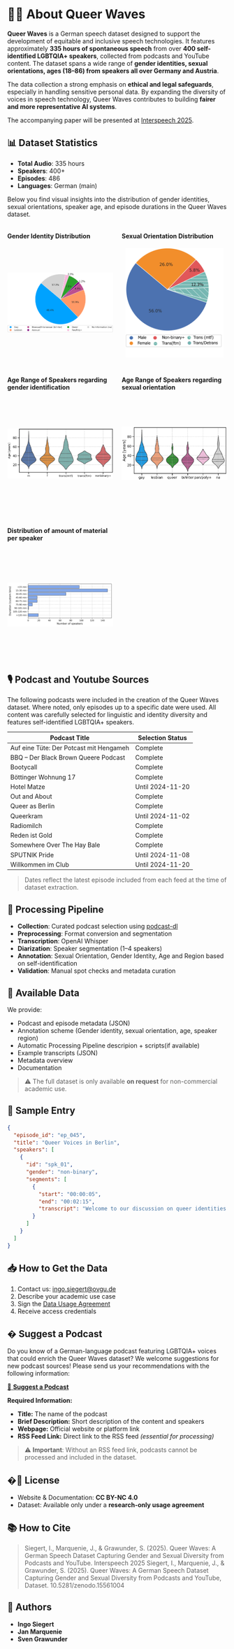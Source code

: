 # 🏳️‍🌈 About Queer Waves

**Queer Waves** is a German speech dataset designed to support the development of equitable and inclusive speech technologies. It features approximately **335 hours of spontaneous speech** from over **400 self-identified LGBTQIA+ speakers**, collected from podcasts and YouTube content. The dataset spans a wide range of **gender identities, sexual orientations, ages (18–86) from speakers all over Germany and Austria**. 

The data collection a strong emphasis on **ethical and legal safeguards**, especially in handling sensitive personal data. By expanding the diversity of voices in speech technology, Queer Waves contributes to building **fairer and more representative AI systems**.

 The accompanying paper will be presented at [Interspeech 2025](https://www.interspeech2025.org/home).

## 📊 Dataset Statistics

- **Total Audio**: 335 hours
- **Speakers**: 400+
- **Episodes**: 486
- **Languages**: German (main)

Below you find visual insights into the distribution of gender identities, sexual orientations, speaker age, and episode durations in the Queer Waves dataset.

<div style="display: flex; gap: 2%; flex-wrap: wrap; justify-content: space-between;">

  <div style="flex: 0 0 48%;">
    <h4>Gender Identity Distribution</h4>
    <img src="assets/img/gender_identification.png" alt="Gender Identification" style="width: 100%; height: 250px; object-fit: contain;">
  </div>

  <div style="flex: 0 0 48%;">
    <h4>Sexual Orientation Distribution</h4>
    <img src="assets/img/sexual_orientation.png" alt="Sexual Orientation" style="width: 100%; height: 250px; object-fit: contain;">
  </div>

  <div style="flex: 0 0 48%; margin-top: 20px;">
    <h4>Age Range of Speakers regarding gender identification</h4>
    <img src="assets/img/age_identification.png" alt="Age Distribution" style="width: 100%; height: 250px; object-fit: contain;">
  </div>

  <div style="flex: 0 0 48%; margin-top: 20px;">
    <h4>Age Range of Speakers regarding sexual orientation</h4>
    <img src="assets/img/age_orientation.png" alt="Age Distribution" style="width: 100%; height: 250px; object-fit: contain;">
  </div>

  <div style="flex: 0 0 48%; margin-top: 20px;">
    <h4>Distribution of amount of material per speaker</h4>
    <img src="assets/img/duration_distribution.png" alt="Distribution of amount of material per speaker" style="width: 100%; height: 250px; object-fit: contain;">
  </div>

</div>



## 🎙️ Podcast and Youtube Sources
The following podcasts were included in the creation of the Queer Waves dataset. Where noted, only episodes up to a specific date were used. All content was carefully selected for linguistic and identity diversity and features self-identified LGBTQIA+ speakers.

| **Podcast Title**                             | **Selection Status**      |
|----------------------------------------------|----------------------------|
| Auf eine Tüte: Der Potcast mit Hengameh      | Complete                   |
| BBQ – Der Black Brown Queere Podcast         | Complete                   |
| Bootycall                                     | Complete                   |
| Böttinger Wohnung 17                          | Complete                   |
| Hotel Matze                                   | Until 2024-11-20           |
| Out and About                                 | Complete                   |
| Queer as Berlin                               | Complete                   |
| Queerkram                                     | Until 2024-11-02           |
| Radiomilch                                    | Complete                   |
| Reden ist Gold                                | Complete                   |
| Somewhere Over The Hay Bale                   | Complete                   |
| SPUTNIK Pride                                 | Until 2024-11-08           |
| Willkommen im Club                            | Until 2024-11-20           |

> Dates reflect the latest episode included from each feed at the time of dataset extraction.

## 🔧 Processing Pipeline
- **Collection**: Curated podcast selection using [podcast-dl](https://github.com/lightpohl/podcast-dl)
- **Preprocessing**: Format conversion and segmentation
- **Transcription**: OpenAI Whisper
- **Diarization**: Speaker segmentation (1–4 speakers)
- **Annotation**: Sexual Orientation, Gender Identity, Age and Region based on self-identification
- **Validation**: Manual spot checks and metadata curation

## 📂 Available Data
We provide:
- Podcast and episode metadata (JSON)
- Annotation scheme (Gender identity, sexual orientation, age, speaker region)
- Automatic Processing Pipeline descripion + scripts(if available)
- Example transcripts (JSON)
- Metadata overview
- Documentation

> ⚠️ The full dataset is only available **on request** for non-commercial academic use.

## 📝 Sample Entry
```json
{
  "episode_id": "ep_045",
  "title": "Queer Voices in Berlin",
  "speakers": [
    {
      "id": "spk_01",
      "gender": "non-binary",
      "segments": [
        {
          "start": "00:00:05",
          "end": "00:02:15",
          "transcript": "Welcome to our discussion on queer identities..."
        }
      ]
    }
  ]
}
```

## 📥 How to Get the Data
1. Contact us: [ingo.siegert@ovgu.de](mailto:ingo.siegert@ovgu.de)
2. Describe your academic use case
3. Sign the [Data Usage Agreement](docs/license.md)
4. Receive access credentials

## � Suggest a Podcast
Do you know of a German-language podcast featuring LGBTQIA+ voices that could enrich the Queer Waves dataset? We welcome suggestions for new podcast sources! Please send us your recommendations with the following information:

[📧 **Suggest a Podcast**](mailto:ingo.siegert@ovgu.de?subject=Podcast%20Suggestion%20for%20Queer%20Waves%20Dataset&body=Dear%20Queer%20Waves%20Team%2C%0A%0AI%20would%20like%20to%20suggest%20a%20podcast%20for%20inclusion%20in%20the%20Queer%20Waves%20dataset%3A%0A%0ATitle%3A%20%0ACurze%20Beschreibung%3A%20%0AWebpage%3A%20%0ARSS-Feed-Link%3A%20%0A%0APlease%20note%3A%20The%20RSS%20feed%20link%20is%20essential%20for%20processing%2C%20as%20podcasts%20cannot%20be%20included%20without%20it.%0A%0ABest%20regards%2C)

**Required Information:**
- **Title:** The name of the podcast
- **Brief Description:** Short description of the content and speakers
- **Webpage:** Official website or platform link
- **RSS Feed Link:** Direct link to the RSS feed *(essential for processing)*

> ⚠️ **Important**: Without an RSS feed link, podcasts cannot be processed and included in the dataset.

## �📄 License
- Website & Documentation: **CC BY-NC 4.0**
- Dataset: Available only under a **research-only usage agreement**

## 📚 How to Cite
> Siegert, I., Marquenie, J., & Grawunder, S. (2025). Queer Waves: A German Speech Dataset Capturing Gender and Sexual Diversity from Podcasts and YouTube. Interspeech 2025
> Siegert, I., Marquenie, J., & Grawunder, S. (2025). Queer Waves: A German Speech Dataset Capturing Gender and Sexual Diversity from Podcasts and YouTube, Dataset. 10.5281/zenodo.15561004


## 👥 Authors
- **Ingo Siegert** 
- **Jan Marquenie** 
- **Sven Grawunder**
